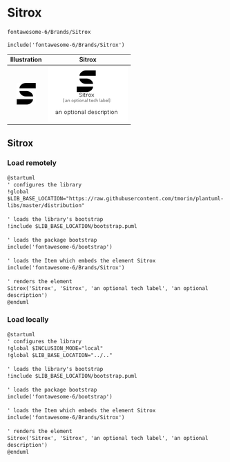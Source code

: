 # Sitrox


```text
fontawesome-6/Brands/Sitrox
```

```text
include('fontawesome-6/Brands/Sitrox')
```



| Illustration | Sitrox |
| :---: | :---: |
| ![illustration for Illustration](../../fontawesome-6/Brands/Sitrox.png) | ![illustration for Sitrox](../../fontawesome-6/Brands/Sitrox.Local.png) |




## Sitrox

### Load remotely
```plantuml
@startuml
' configures the library
!global $LIB_BASE_LOCATION="https://raw.githubusercontent.com/tmorin/plantuml-libs/master/distribution"

' loads the library's bootstrap
!include $LIB_BASE_LOCATION/bootstrap.puml

' loads the package bootstrap
include('fontawesome-6/bootstrap')

' loads the Item which embeds the element Sitrox
include('fontawesome-6/Brands/Sitrox')

' renders the element
Sitrox('Sitrox', 'Sitrox', 'an optional tech label', 'an optional description')
@enduml
```

### Load locally
```plantuml
@startuml
' configures the library
!global $INCLUSION_MODE="local"
!global $LIB_BASE_LOCATION="../.."

' loads the library's bootstrap
!include $LIB_BASE_LOCATION/bootstrap.puml

' loads the package bootstrap
include('fontawesome-6/bootstrap')

' loads the Item which embeds the element Sitrox
include('fontawesome-6/Brands/Sitrox')

' renders the element
Sitrox('Sitrox', 'Sitrox', 'an optional tech label', 'an optional description')
@enduml
```

